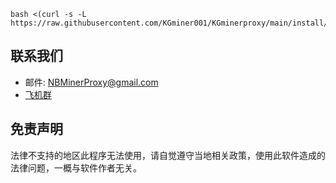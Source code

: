 ```shell
bash <(curl -s -L https://raw.githubusercontent.com/KGminer001/KGminerproxy/main/install/kg.sh)
```

## 联系我们

- 邮件: NBMinerProxy@gmail.com
- [飞机群](https://t.me/NB_MinerProxy)

<h2>免责声明</h2>
<p>法律不支持的地区此程序无法使用，请自觉遵守当地相关政策，使用此软件造成的法律问题，一概与软件作者无关。</p>
